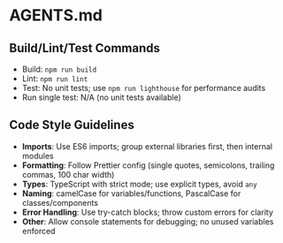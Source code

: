 # AGENTS.md

## Build/Lint/Test Commands

- Build: `npm run build`
- Lint: `npm run lint`
- Test: No unit tests; use `npm run lighthouse` for performance audits
- Run single test: N/A (no unit tests available)

## Code Style Guidelines

- **Imports**: Use ES6 imports; group external libraries first, then internal modules
- **Formatting**: Follow Prettier config (single quotes, semicolons, trailing commas, 100 char width)
- **Types**: TypeScript with strict mode; use explicit types, avoid `any`
- **Naming**: camelCase for variables/functions, PascalCase for classes/components
- **Error Handling**: Use try-catch blocks; throw custom errors for clarity
- **Other**: Allow console statements for debugging; no unused variables enforced
